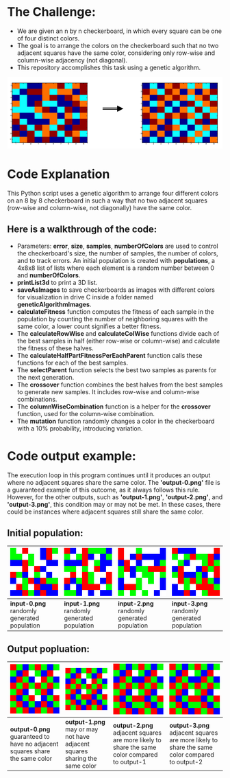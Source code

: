 # The Challenge:

- We are given an n by n checkerboard, in which every square can be one of four distinct colors.
- The goal is to arrange the colors on the checkerboard such that no two adjacent squares have the same color, considering only row-wise and column-wise adjacency (not diagonal).
- This repository accomplishes this task using a genetic algorithm.
<img alt="Checkboard example that is fixed using genetic algorithm" src="https://raw.githubusercontent.com/SakarDev/CheckboardGeneticAlgorithm/master/checkboardExplanation.png" />

# Code Explanation

This Python script uses a genetic algorithm to arrange four different colors on an 8 by 8 checkerboard in such a way that no two adjacent squares (row-wise and column-wise, not diagonally) have the same color.

## Here is a walkthrough of the code:

- Parameters: **error**, **size**, **samples**, **numberOfColors** are used to control the checkerboard's size, the number of samples, the number of colors, and to track errors. An initial population is created with **populations**, a 4x8x8 list of lists where each element is a random number between 0 and **numberOfColors**.
- **printList3d** to print a 3D list.
- **saveAsImages** to save checkerboards as images with different colors for visualization in drive C inside a folder named **geneticAlgorithmImages**.
- **calculateFitness** function computes the fitness of each sample in the population by counting the number of neighboring squares with the same color, a lower count signifies a better fitness.
- The **calculateRowWise** and **calculateColWise** functions divide each of the best samples in half (either row-wise or column-wise) and calculate the fitness of these halves.
- The **calculateHalfPartFitnessPerEachParent** function calls these functions for each of the best samples.
- The **selectParent** function selects the best two samples as parents for the next generation.
- The **crossover** function combines the best halves from the best samples to generate new samples. It includes row-wise and column-wise combinations.
- The **columnWiseCombination** function is a helper for the **crossover** function, used for the column-wise combination.
- The **mutation** function randomly changes a color in the checkerboard with a 10% probability, introducing variation.

# Code output example:

The execution loop in this program continues until it produces an output where no adjacent squares share the same color. The **'output-0.png'** file is a guaranteed example of this outcome, as it always follows this rule. However, for the other outputs, such as **'output-1.png'**, **'output-2.png'**, and **'output-3.png'**, this condition may or may not be met. In these cases, there could be instances where adjacent squares still share the same color.

## Initial population:

| ![Input 0](https://raw.githubusercontent.com/SakarDev/CheckboardGeneticAlgorithm/master/original-0.png) | ![Input 1](https://raw.githubusercontent.com/SakarDev/CheckboardGeneticAlgorithm/master/original-1.png) | ![Input 2](https://raw.githubusercontent.com/SakarDev/CheckboardGeneticAlgorithm/master/original-2.png) | ![Input 3](https://raw.githubusercontent.com/SakarDev/CheckboardGeneticAlgorithm/master/original-3.png) |
| ------------------------------------------------------------------------------------------------------- | ------------------------------------------------------------------------------------------------------- | ------------------------------------------------------------------------------------------------------- | ------------------------------------------------------------------------------------------------------- |
| **input-0.png** randomly generated population                            | **input-1.png** randomly generated population                            | **input-2.png** randomly generated population          | **input-3.png** randomly generated population          |

## Output popluation:

| ![Output 0](https://raw.githubusercontent.com/SakarDev/CheckboardGeneticAlgorithm/master/output-0.png) | ![Output 1](https://raw.githubusercontent.com/SakarDev/CheckboardGeneticAlgorithm/master/output-1.png) | ![Output 2](https://raw.githubusercontent.com/SakarDev/CheckboardGeneticAlgorithm/master/output-2.png) | ![Output 3](https://raw.githubusercontent.com/SakarDev/CheckboardGeneticAlgorithm/master/output-3.png) |
| ------------------------------------------------------------------------------------------------------ | ------------------------------------------------------------------------------------------------------ | ------------------------------------------------------------------------------------------------------ | ------------------------------------------------------------------------------------------------------ |
| **output-0.png** guaranteed to have no adjacent squares share the same color                           | **output-1.png** may or may not have adjacent squares sharing the same color                           | **output-2.png** adjacent squares are more likely to share the same color compared to output-1         | **output-3.png** adjacent squares are more likely to share the same color compared to output-2         |
